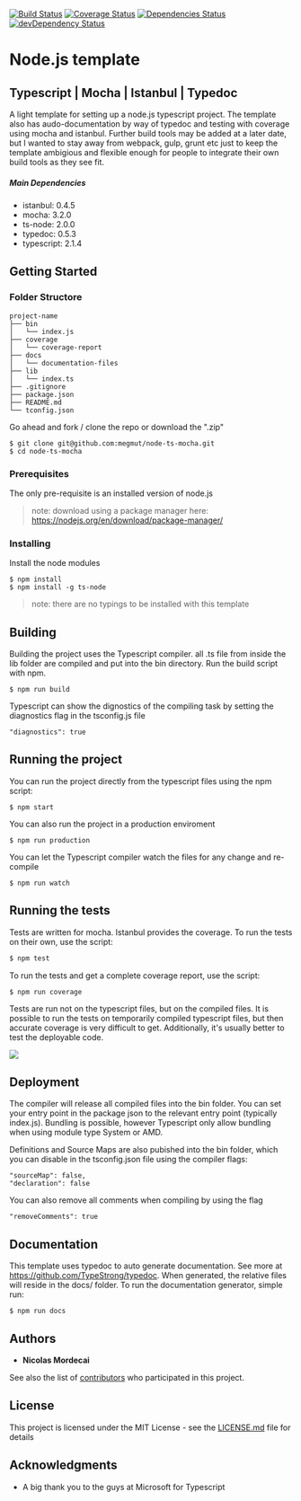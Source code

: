 [![Build Status](https://travis-ci.org/megmut/node-ts-mocha.svg?branch=master)](https://travis-ci.org/megmut/node-ts-mocha)
[![Coverage Status](https://coveralls.io/repos/megmut/node-ts-mocha/badge.svg?branch=master)](https://coveralls.io/r/megmut/node-ts-mocha?branch=master)
[![Dependencies Status](https://david-dm.org/megmut/node-ts-mocha.svg)](https://david-dm.org/megmut/node-ts-mocha.svg) 
[![devDependency Status](https://david-dm.org/megmut/node-ts-mocha/dev-status.svg)](https://david-dm.org/node-ts-mocha#info=devDependencies)


# Node.js template
## Typescript | Mocha | Istanbul | Typedoc

A light template for setting up a node.js typescript project. The template also has audo-documentation by way of typedoc and testing with coverage using mocha and istanbul. Further build tools may be added at a later date, but I wanted to stay away from webpack, gulp, grunt etc just to keep the template ambigious and flexible enough for people to integrate their own build tools as they see fit.

##### Main Dependencies
- istanbul: 0.4.5
- mocha: 3.2.0
- ts-node: 2.0.0
- typedoc: 0.5.3
- typescript: 2.1.4

## Getting Started

### Folder Structore

```
project-name
├── bin
│   └── index.js
├── coverage
│   └── coverage-report
├── docs
│   └── documentation-files
├── lib
│   └── index.ts
├── .gitignore
├── package.json
├── README.md
└── tconfig.json
```

Go ahead and fork / clone the repo or download the ".zip"
```
$ git clone git@github.com:megmut/node-ts-mocha.git
$ cd node-ts-mocha
```

### Prerequisites

The only pre-requisite is an installed version of node.js

> note: download using a package manager here: https://nodejs.org/en/download/package-manager/

### Installing

Install the node modules

```
$ npm install
$ npm install -g ts-node
```
>note: there are no typings to be installed with this template

## Building

Building the project uses the Typescript compiler. all .ts file from inside the lib folder are compiled and put into the bin directory. Run the build script with npm.

```
$ npm run build
```

Typescript can show the dignostics of the compiling task by setting the diagnostics flag in the tsconfig.js file
```
"diagnostics": true
```

## Running the project

You can run the project directly from the typescript files using the npm script: 
```
$ npm start
```

You can also run the project in a production enviroment
```
$ npm run production
```

You can let the Typescript compiler watch the files for any change and re-compile
```
$ npm run watch
```

## Running the tests

Tests are written for mocha. Istanbul provides the coverage. 
To run the tests on their own, use the script:
```sh
$ npm test
```

To run the tests and get a complete coverage report, use the script:
```
$ npm run coverage
```
Tests are run not on the typescript files, but on the compiled files. It is possible to run the tests on temporarily compiled typescript files, but then accurate coverage is very difficult to get. Additionally, it's usually better to test the deployable code.

[<img src="http://cdn.nicholasmordecai.co.uk/img/code-cvg.png">](http://nicholasmordecai.co.uk/)



## Deployment

The compiler will release all compiled files into the bin folder. You can set your entry point in the package json to the relevant entry point (typically index.js). Bundling is possible, however Typescript only allow bundling when using module type System or AMD. 

Definitions and Source Maps are also pubished into the bin folder, which you can disable in the tsconfig.json file using the compiler flags:
```
"sourceMap": false,
"declaration": false
```

You can also remove all comments when compiling by using the flag
```
"removeComments": true
```

## Documentation

This template uses typedoc to auto generate documentation. See more at https://github.com/TypeStrong/typedoc.
When generated, the relative files will reside in the docs/ folder. To run the documentation generator, simple run:

```
$ npm run docs
```


## Authors

* **Nicolas Mordecai**

See also the list of [contributors](https://github.com/your/project/contributors) who participated in this project.

## License

This project is licensed under the MIT License - see the [LICENSE.md](LICENSE.md) file for details

## Acknowledgments

* A big thank you to the guys at Microsoft for Typescript
